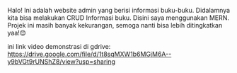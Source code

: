 Halo!
Ini adalah website admin yang berisi informasi buku-buku. Didalamnya kita bisa melakukan CRUD Informasi buku. Disini saya menggunakan MERN.
Projek ini masih banyak kekurangan, semoga nanti bisa lebih ditingkatkan yaa!😊

ini link video demonstrasi di gdrive:
https://drive.google.com/file/d/1t8sqMXW1b6MGjM6A--y9bVGt9rUNShZ8/view?usp=sharing
